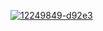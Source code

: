 <a href='https://postimages.org/' target='_blank'><img src='https://i.postimg.cc/kgMVXSdD/12249849-d92e3.gif' border='0' alt='12249849-d92e3'/></a>
